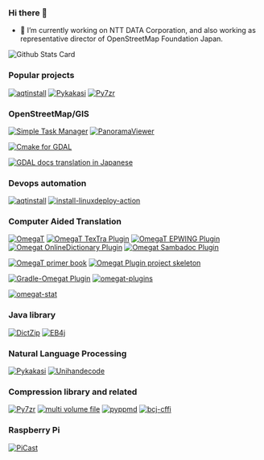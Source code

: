 ### Hi there 👋

- 🔭 I’m currently working on NTT DATA  Corporation,  and also working as representative director of OpenStreetMap Foundation Japan.

![Github Stats Card](https://github-readme-stats.vercel.app/api?username=miurahr&show_icons=true)


### Popular projects

[![aqtinstall](https://github-readme-stats.vercel.app/api/pin/?username=miurahr&repo=aqtinstall)](https://github.com/miurahr/aqtinstall)
[![Pykakasi](https://github-readme-stats.vercel.app/api/pin/?username=miurahr&repo=pykakasi)](https://github.com/miurahr/pykakasi)
[![Py7zr](https://github-readme-stats.vercel.app/api/pin/?username=miurahr&repo=py7zr)](https://github.com/miurahr/py7zr)


### OpenStreetMap/GIS


[![Simple Task Manager](https://github-readme-stats.vercel.app/api/pin/?username=miurahr&repo=simple-task-manager)](https://github.com/miurahr/simple-task-manager)
[![PanoramaViewer](https://github-readme-stats.vercel.app/api/pin/?username=miurahr&repo=panoramaviewer)](https://github.com/miurahr/panoramaviewer)

[![Cmake for GDAL](https://github-readme-stats.vercel.app/api/pin/?username=miurahr&repo=cmake4gdal)](https://github.com/miurahr/cmake4gdal)

[![GDAL docs translation in Japanese](https://github-readme-stats.vercel.app/api/pin/?username=miurahr&repo=gdal_docs_ja)](https://github.com/miurahr/gdal_docs_ja)


### Devops automation

[![aqtinstall](https://github-readme-stats.vercel.app/api/pin/?username=miurahr&repo=aqtinstall)](https://github.com/miurahr/aqtinstall)
[![install-linuxdeploy-action](https://github-readme-stats.vercel.app/api/pin/?username=miurahr&repo=install-linuxdeploy-action)](https://github.com/miurahr/install-linuxdeploy-action)


### Computer Aided Translation


[![OmegaT](https://github-readme-stats.vercel.app/api/pin/?username=omegat-org&repo=omegat)](https://github.com/omegat-org/omegat)
[![OmegaT TexTra Plugin](https://github-readme-stats.vercel.app/api/pin/?username=miurahr&repo=omegat-textra-plugin)](https://github.com/miurahr/omegat-textra-plugin)
[![OmegaT EPWING Plugin](https://github-readme-stats.vercel.app/api/pin/?username=miurahr&repo=omegat-plugin-epwing)](https://github.com/miurahr/omegat-plugin-epwing)
[![Omegat OnlineDictionary Plugin](https://github-readme-stats.vercel.app/api/pin/?username=miurahr&repo=omegat-onlinedictionary)](https://github.com/miurahr/omegat-onlinedictionary)
[![Omegat Sambadoc Plugin](https://github-readme-stats.vercel.app/api/pin/?username=miurahr&repo=omegat-sambadoc-plugin)](https://github.com/miurahr/omegat-sambadoc-plugin)

[![OmegaT primer book](https://github-readme-stats.vercel.app/api/pin/?username=miurahr&repo=omegat-for-cat-beginners)](https://github.com/miurahr/omegat-for-cat-beginners)
[![Omegat Plugin project skeleton](https://github-readme-stats.vercel.app/api/pin/?username=omegat-org&repo=plugin-skeleton)](https://github.com/omegat-org/plugin-skeleton)

[![Gradle-Omegat Plugin](https://github-readme-stats.vercel.app/api/pin/?username=miurahr&repo=gradle-omegat-plugin)](https://github.com/miurahr/gradle-omegat-plugin)
[![omegat-plugins](https://github-readme-stats.vercel.app/api/pin/?username=omegat-org&repo=omegat-plugins)](https://github.com/omega-org/omegat-plugins)

[![omegat-stat](https://github-readme-stats.vercel.app/api/pin/?username=miurahr&repo=omegat-stat)](https://github.com/miurahr/omegat-stat)


### Java library

[![DictZip](https://github-readme-stats.vercel.app/api/pin/?username=dictzip&repo=dictzip-java)](https://github.com/dictzip/dictzip-java)
[![EB4j](https://github-readme-stats.vercel.app/api/pin/?username=eb4j&repo=eb4j)](https://github.com/eb4j/eb4j)

### Natural Language Processing

[![Pykakasi](https://github-readme-stats.vercel.app/api/pin/?username=miurahr&repo=pykakasi)](https://github.com/miurahr/pykakasi)
[![Unihandecode](https://github-readme-stats.vercel.app/api/pin/?username=miurahr&repo=unihandecode)](https://github.com/miurahr/unihandecode)

### Compression library and related

[![Py7zr](https://github-readme-stats.vercel.app/api/pin/?username=miurahr&repo=py7zr)](https://github.com/miurahr/py7zr)
[![multi volume file](https://github-readme-stats.vercel.app/api/pin/?username=miurahr&repo=multivolume)](https://github.com/miurahr/multivolume)
[![pyppmd](https://github-readme-stats.vercel.app/api/pin/?username=miurahr&repo=pyppmd)](https://github.com/miurahr/pyppmd)
[![bcj-cffi](https://github-readme-stats.vercel.app/api/pin/?username=miurahr&repo=bcj-cffi)](https://github.com/miurahr/bcj-cffi)

### Raspberry Pi

[![PiCast](https://github-readme-stats.vercel.app/api/pin/?username=miurahr&repo=picast)](https://github.com/miurahr/picast)



